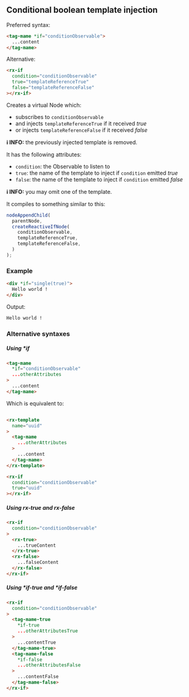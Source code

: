 ## Conditional boolean template injection

Preferred syntax:

```html
<tag-mame *if="conditionObservable">
  ...content
</tag-mame>
```

Alternative:

```html
<rx-if
  condition="conditionObservable"
  true="templateReferenceTrue"
  false="templateReferenceFalse"
></rx-if>
```

Creates a virtual Node which:

- subscribes to `conditionObservable`
- and injects `templateReferenceTrue` if it received *true*
- or injects `templateReferenceFalse` if it received *false*

**ℹ️ INFO:** the previously injected template is removed.

It has the following attributes:

- `condition`: the Observable to listen to
- `true`: the name of the template to inject if `condition` emitted *true*
- `false`: the name of the template to inject if `condition` emitted *false*

**ℹ️ INFO:** you may omit one of the template.

It compiles to something similar to this:

```ts
nodeAppendChild(
  parentNode,
  createReactiveIfNode(
    conditionObservable,
    templateReferenceTrue,
    templateReferenceFalse,
  )
);
```

### Example

```html
<div *if="single(true)">
  Hello world !
</div>
```

Output:

```html
Hello world !
```

### Alternative syntaxes

##### Using *if

```html
<tag-mame
  *if="conditionObservable"
  ...otherAttributes
>
  ...content
</tag-mame>
```

Which is equivalent to:

```html

<rx-template
  name="uuid"
>
  <tag-mame
    ...otherAttributes
  >
    ...content
  </tag-mame>
</rx-template>

<rx-if
  condition="conditionObservable"
  true="uuid"
></rx-if>
```

##### Using rx-true and rx-false

```html
<rx-if
  condition="conditionObservable"
>
  <rx-true>
    ...trueContent
  </rx-true>
  <rx-false>
    ...falseContent
  </rx-false>
</rx-if>
```


##### Using *if-true and *if-false

```html
<rx-if
  condition="conditionObservable"
>
  <tag-mame-true
    *if-true
    ...otherAttributesTrue
  >
    ...contentTrue
  </tag-mame-true>
  <tag-mame-false
    *if-false
    ...otherAttributesFalse
  >
    ...contentFalse
  </tag-mame-false>
</rx-if>
```


